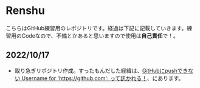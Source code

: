 # Renshu
こちらはGitHub練習用のレポジトリです。経過は下記に記載していきます。練習用のCodeなので、不備とかあると思いますので使用は**自己責任**で！。

## 2022/10/17
- 取り急ぎリポジトリ作成。すったもんだした経緯は、[GitHubにpushできない Username for 'https://github.com': って訊かれる！](https://qiita.com/Yoh_Yasushi/items/eec4b6f6a83fe76d522a)、にあります。